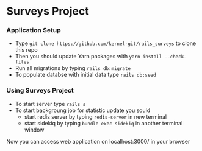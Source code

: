 # Surveys Project

### Application Setup

* Type ` git clone https://github.com/kernel-git/rails_surveys ` to clone this repo
* Then you should update Yarn packages with ` yarn install --check-files `
* Run all migrations by typing ` rails db:migrate `
* To populate databse with initial data type ` rails db:seed `
### Using Surveys Project
* To start server type ` rails s `
* To start backgroung job for statistic update you sould
  * start redis server by typing ` redis-server ` in new terminal
  * start sidekiq by typing ` bundle exec sidekiq ` in another terminal window 

Now you can access web application on localhost:3000/ in your browser
